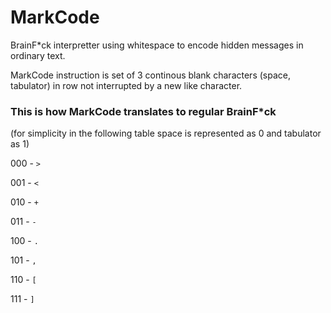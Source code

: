 # MarkCode
BrainF*ck interpretter using whitespace to encode hidden messages in ordinary text.


MarkCode instruction is set of 3 continous blank characters (space, tabulator) in row not interrupted by a new like character.

### This is how MarkCode translates to regular BrainF*ck
(for simplicity in the following table space is represented as 0 and tabulator as 1)

000 - `>`

001 - `<`

010 - `+`

011 - `-`

100 - `.`

101 - `,`

110 - `[`

111 - `]`
